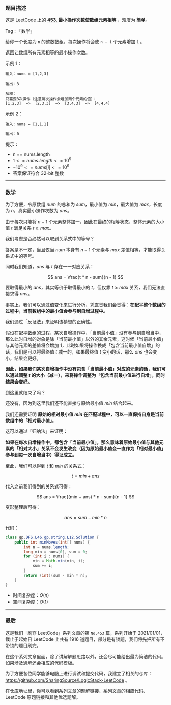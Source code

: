 ### 题目描述

这是 LeetCode 上的 **[453. 最小操作次数使数组元素相等](https://leetcode-cn.com/problems/minimum-moves-to-equal-array-elements/solution/gong-shui-san-xie-noxiang-xin-ke-xue-xi-tt3zu/)** ，难度为 **简单**。

Tag : 「数学」



给你一个长度为 `n` 的整数数组，每次操作将会使 `n - 1` 个元素增加 `1` 。

返回让数组所有元素相等的最小操作次数。

示例 1：
```
输入：nums = [1,2,3]

输出：3

解释：
只需要3次操作（注意每次操作会增加两个元素的值）：
[1,2,3]  =>  [2,3,3]  =>  [3,4,3]  =>  [4,4,4]
```
示例 2：
```
输入：nums = [1,1,1]

输出：0
```


提示：
* n == nums.length
* $1 <= nums.length <= 10^5$
* $-10^9 <= nums[i] <= 10^9$
* 答案保证符合 32-bit 整数

---

### 数学

为了方便，令原数组 $num$ 的总和为 $sum$，最小值为 $min$，最大值为 $max$，长度为 $n$，真实最小操作次数为 $ans$。

由于每次只能将 $n - 1$ 个元素整体加一，因此在最终的相等状态，整体元素的大小值 $t$ 满足关系 $t \geqslant max$。

我们考虑是否必然可以取到关系式中的等号？

答案是不一定，当且仅当 $num$ 本身有 $n - 1$ 个元素与 $max$ 差值相等，才能取得关系式中的等号。

同时我们知道，$ans$ 与 $t$ 存在一一对应关系：

$$
ans = \frac{t * n - sum}{n - 1}
$$

要取得最小的 $ans$，其实等价于取得最小的 $t$，但仅靠 $t \geqslant max$ 关系，我们无法直接求得 $ans$。

事实上，我们可以通过值变化来进行分析，凭直觉我们会觉得：**在配平整个数组的过程中，当前数组中的最小值会参与到自增过程中。**

我们通过「反证法」来证明该猜想的正确性。

假设在配平数组的过程，某次自增操作中，「当前最小值」没有参与到自增当中，那么此时自增的对象是除「当前最小值」以外的其余元素，这时候「当前最小值」与其他元素的差值将会增加 $1$，此时如果将操作换成「包含当前最小值自增」的话，我们是可以将最终值 $t$ 减一的，如果最终值 $t$ 变小的话，那么 $ans$ 也会变小，结果会更好。

**因此，如果我们某次自增操作中没有包含「当前最小值」对应的元素的话，我们可以通过调整 $t$ 的大小（减一），来将操作调整为「包含当前最小值进行自增」，同时结果会变好。**

到这里就结束了吗？

还没有，因为到这里我们还不能直接与原始最小值 $min$ 结合起来。

我们还需要证明 **原始的相对最小值 $min$ 在匹配过程中，可以一直保持自身是当前数组中的「相对最小值」**。

这可以通过「归纳法」来证明：

**如果在每次自增操作中，都包含「当前最小值」，那么意味着原始最小值与其他元素的「相对大小」关系不会发生改变（因为原始最小值会一直作为「相对最小值」参与到每一次自增当中）得证成立。**

至此，我们可以得到 $t$ 和 $min$ 的关系式：

$$
t = min + ans
$$

代入之前我们得到的关系式可得：

$$
ans = \frac{(min + ans) * n - sum}{n - 1}
$$

变形整理后可得：

$$
ans = sum - min * n
$$

代码：
```Java
class gp.DFS.L46.gp.string.L12.Solution {
    public int minMoves(int[] nums) {
        int n = nums.length;
        long min = nums[0], sum = 0;
        for (int i : nums) {
            min = Math.min(min, i);
            sum += i;
        }
        return (int)(sum - min * n);
    }
}
```
* 时间复杂度：$O(n)$
* 空间复杂度：$O(1)$

---

### 最后

这是我们「刷穿 LeetCode」系列文章的第 `No.453` 篇，系列开始于 2021/01/01，截止于起始日 LeetCode 上共有 1916 道题目，部分是有锁题，我们将先把所有不带锁的题目刷完。

在这个系列文章里面，除了讲解解题思路以外，还会尽可能给出最为简洁的代码。如果涉及通解还会相应的代码模板。

为了方便各位同学能够电脑上进行调试和提交代码，我建立了相关的仓库：https://github.com/SharingSource/LogicStack-LeetCode 。

在仓库地址里，你可以看到系列文章的题解链接、系列文章的相应代码、LeetCode 原题链接和其他优选题解。


